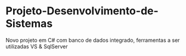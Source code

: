 # Projeto-Desenvolvimento-de-Sistemas
Novo projeto em C# com banco de dados integrado, ferramentas a ser utilizadas VS &amp; SqlServer
